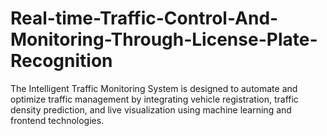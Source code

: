 # Real-time-Traffic-Control-And-Monitoring-Through-License-Plate-Recognition
The Intelligent Traffic Monitoring System is designed to automate and optimize traffic management by integrating vehicle registration, traffic density prediction, and live visualization using machine learning and frontend technologies.
